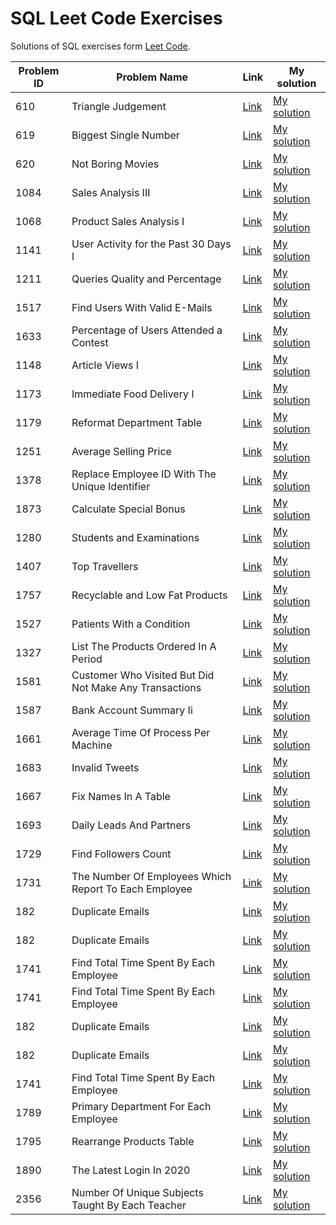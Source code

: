 <!-- # SQL [HackerRank](https://www.hackerrank.com/domains/sql) Excercises -->

# SQL Leet Code Exercises

Solutions of SQL exercises form [Leet Code](https://leetcode.com).

| Problem ID | Problem Name                                           | Link                                                                                          | My solution                                                                                |
| ---------- | ------------------------------------------------------ | --------------------------------------------------------------------------------------------- | ------------------------------------------------------------------------------------------ |
| 610        | Triangle Judgement                                     | [Link](https://leetcode.com/problems/triangle-judgement/)                                     | [My solution](./leet-code/610-Triangle-Judgement.sql)                                      |
| 619        | Biggest Single Number                                  | [Link](https://leetcode.com/problems/biggest-single-number/)                                  | [My solution](./leet-code/619-Biggest-Single-Number.sql)                                   |
| 620        | Not Boring Movies                                      | [Link](https://leetcode.com/problems/not-boring-movies/)                                      | [My solution](./leet-code/620-Not-Boring-Movies.sql)                                       |
| 1084       | Sales Analysis III                                     | [Link](https://leetcode.com/problems/sales-analysis-iii/)                                     | [My solution](./leet-code/1084-Sales-Analysis-III.sql)                                     |
| 1068       | Product Sales Analysis I                               | [Link](https://leetcode.com/problems/product-sales-analysis-i/)                               | [My solution](./leet-code/1068-Product-Sales-Analysis-I.sql)                               |
| 1141       | User Activity for the Past 30 Days I                   | [Link](https://leetcode.com/problems/user-activity-for-the-past-30-days-i/)                   | [My solution](./leet-code/1141-User-Activity-for-the-Past-30-Days-I.sql)                   |
| 1211       | Queries Quality and Percentage                         | [Link](https://leetcode.com/problems/queries-quality-and-percentage/description/)             | [My solution](./leet-code/1211-Queries-Quality-and-Percentage.sql)                         |
| 1517       | Find Users With Valid E-Mails                          | [Link](https://leetcode.com/problems/find-users-with-valid-e-mails/)                          | [My solution](./leet-code/1517-Find-Users-With-Valid-E-Mails.sql)                          |
| 1633       | Percentage of Users Attended a Contest                 | [Link](https://leetcode.com/problems/percentage-of-users-attended-a-contest/description/)     | [My solution](./leet-code/1633-Percentage-of-Users-Attended-a-Contest.sql)                 |
| 1148       | Article Views I                                        | [Link](https://leetcode.com/problems/article-views-i/)                                        | [My solution](./leet-code/1148-Article-Views-I.sql)                                        |
| 1173       | Immediate Food Delivery I                              | [Link](https://leetcode.com/problems/immediate-food-delivery-i/)                              | [My solution](./leet-code/1173-Immediate-Food-Delivery-I.sql)                              |
| 1179       | Reformat Department Table                              | [Link](https://leetcode.com/problems/reformat-department-table/)                              | [My solution](./leet-code/1179-Reformat-Department-Table.sql)                              |
| 1251       | Average Selling Price                                  | [Link](https://leetcode.com/problems/average-selling-price/)                                  | [My solution](./leet-code/1251-Average-Selling-Price.sql)                                  |
| 1378       | Replace Employee ID With The Unique Identifier         | [Link](https://leetcode.com/problems/replace-employee-id-with-the-unique-identifier/)         | [My solution](./leet-code/1378-Replace-Employee-ID-With-The-Unique-Identifier.sql)         |
| 1873       | Calculate Special Bonus                                | [Link](https://leetcode.com/problems/calculate-special-bonus/)                                | [My solution](./leet-code/1873-Calculate-Special-Bonus.sql)                                |
| 1280       | Students and Examinations                              | [Link](https://leetcode.com/problems/students-and-examinations/)                              | [My solution](./leet-code/1280-Students-and-Examinations.sql)                              |
| 1407       | Top Travellers                                         | [Link](https://leetcode.com/problems/top-travellers/)                                         | [My solution](./leet-code/1407-Top-Travellers.sql)                                         |
| 1757       | Recyclable and Low Fat Products                        | [Link](https://leetcode.com/problems/recyclable-and-low-fat-products/)                        | [My solution](./leet-code/1757-Recyclable-and-Low-Fat-Products.sql)                        |
| 1527       | Patients With a Condition                              | [Link](https://leetcode.com/problems/patients-with-a-condition/)                              | [My solution](./leet-code/1527-Patients-With-a-Condition.sql)                              |
| 1327       | List The Products Ordered In A Period                  | [Link](https://leetcode.com/problems/list-the-products-ordered-in-a-period/)                  | [My solution](./leet-code/1327-List-The-Products-Ordered-In-A-Period.sql)                  |
| 1581       | Customer Who Visited But Did Not Make Any Transactions | [Link](https://leetcode.com/problems/customer-who-visited-but-did-not-make-any-transactions/) | [My solution](./leet-code/1581-Customer-Who-Visited-But-Did-Not-Make-Any-Transactions.sql) |
| 1587       | Bank Account Summary Ii                                | [Link](https://leetcode.com/problems/bank-account-summary-ii/)                                | [My solution](./leet-code/1587-Bank-Account-Summary-Ii.sql)                                |
| 1661       | Average Time Of Process Per Machine                    | [Link](https://leetcode.com/problems/average-time-of-process-per-machine/)                    | [My solution](./leet-code/1661-Average-Time-Of-Process-Per-Machine.sql)                    |
| 1683       | Invalid Tweets                                         | [Link](https://leetcode.com/problems/invalid-tweets/)                                         | [My solution](./leet-code/1683-Invalid-Tweets.sql)                                         |
| 1667       | Fix Names In A Table                                   | [Link](https://leetcode.com/problems/fix-names-in-a-table/)                                   | [My solution](./leet-code/1667-Fix-Names-In-A-Table.sql)                                   |
| 1693       | Daily Leads And Partners                               | [Link](https://leetcode.com/problems/daily-leads-and-partners/)                               | [My solution](./leet-code/1693-Daily-Leads-And-Partners.sql)                               |
| 1729       | Find Followers Count                                   | [Link](https://leetcode.com/problems/find-followers-count/)                                   | [My solution](./leet-code/1729-Find-Followers-Count.sql)                                   |
| 1731       | The Number Of Employees Which Report To Each Employee  | [Link](https://leetcode.com/problems/the-number-of-employees-which-report-to-each-employee/)  | [My solution](./leet-code/1731-The-Number-Of-Employees-Which-Report-To-Each-Employee.sql)  |
| 182 |  Duplicate Emails | [Link](https://leetcode.com/problems/duplicate-emails/) | [My solution](./{SOURCE}/{SQL_FILE_NAME}.sql) |
| 182 |  Duplicate Emails | [Link](https://leetcode.com/problems/duplicate-emails/) | [My solution](./{SOURCE}/{SQL_FILE_NAME}.sql) |
| 1741 |  Find Total Time Spent By Each Employee | [Link](https://leetcode.com/problems/find-total-time-spent-by-each-employee/) | [My solution](./{SOURCE}/{SQL_FILE_NAME}.sql) |
| 1741 |  Find Total Time Spent By Each Employee | [Link](https://leetcode.com/problems/find-total-time-spent-by-each-employee/) | [My solution](./leet-code/1741-Find-Total-Time-Spent-By-Each-Employee.sql) |
| 182 |  Duplicate Emails | [Link](https://leetcode.com/problems/duplicate-emails/) | [My solution](./leet-code/182-Duplicate-Emails.sql) |
| 182 |  Duplicate Emails | [Link](https://leetcode.com/problems/duplicate-emails/) | [My solution](./leet-code/182-Duplicate-Emails.sql) |
| 1741 |  Find Total Time Spent By Each Employee | [Link](https://leetcode.com/problems/find-total-time-spent-by-each-employee/) | [My solution](./leet-code/1741-Find-Total-Time-Spent-By-Each-Employee.sql) |
| 1789 |  Primary Department For Each Employee | [Link](https://leetcode.com/problems/primary-department-for-each-employee/) | [My solution](./leet-code/1789-Primary-Department-For-Each-Employee.sql) |
| 1795 |  Rearrange Products Table | [Link](https://leetcode.com/problems/rearrange-products-table/) | [My solution](./leet-code/1795-Rearrange-Products-Table.sql) |
| 1890 |  The Latest Login In 2020 | [Link](https://leetcode.com/problems/the-latest-login-in-2020/) | [My solution](./leet-code/1890-The-Latest-Login-In-2020.sql) |
| 2356 |  Number Of Unique Subjects Taught By Each Teacher | [Link](https://leetcode.com/problems/number-of-unique-subjects-taught-by-each-teacher/) | [My solution](./leet-code/2356-Number-Of-Unique-Subjects-Taught-By-Each-Teacher.sql) |
